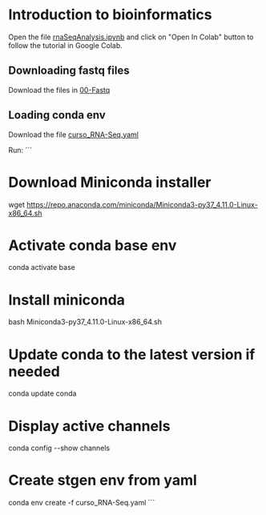 # Introduction to bioinformatics

Open the file <a href="https://github.com/hanielcedraz/RNA-Seq_Course/blob/main/rnaSeqAnalysis.ipynb" target="_blank">rnaSeqAnalysis.ipynb</a> and click on "Open In Colab" button to follow the tutorial in Google Colab.



<!---
```
https://github.com/hanielcedraz/RNA-Seq_Course/blob/main/rnaSeqAnalysis.ipynb">rnaSeqAnalysis.ipynb
```
-->



## Downloading fastq files
Download the files in <a href="https://github.com/hanielcedraz/RNA-Seq_Course/tree/main/00-Fastq" target="_blank">00-Fastq</a> 


## Loading conda env
Download the file <a href="https://github.com/hanielcedraz/RNA-Seq_Course/blob/main/curso_RNA-Seq.yaml" target="_blank">curso_RNA-Seq.yaml</a>  

Run:
´´´
# Download Miniconda installer
wget https://repo.anaconda.com/miniconda/Miniconda3-py37_4.11.0-Linux-x86_64.sh

# Activate conda base env
conda activate base


# Install miniconda
bash Miniconda3-py37_4.11.0-Linux-x86_64.sh



# Update conda to the latest version if needed
conda update conda



# Display active channels
conda config --show channels


# Create stgen env from yaml
conda env create -f curso_RNA-Seq.yaml
´´´
